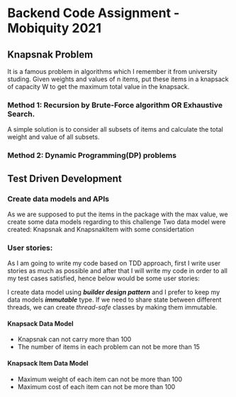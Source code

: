 # Backend Code Assignment - Mobiquity 2021

## Knapsnak Problem
It is a famous problem in algorithms which I remember it from university studing.
Given weights and values of n items, put these items in a knapsack of capacity W to get the maximum total value in the knapsack.

### Method 1: Recursion by Brute-Force algorithm OR Exhaustive Search.
A simple solution is to consider all subsets of items and calculate the total weight and value of all subsets.

### Method 2: Dynamic Programming(DP) problems


## Test Driven Development

### Create data models and APIs
As we are supposed to put the items in the package with the max value, we create some data models regarding to this challenge
Two data model were created: Knapsnak and KnapsnakItem with some considertation 

### User stories:
As I am going to write my code based on TDD approach, first I write user stories 
as much as possible and after that I will write my code in order to all my test cases 
satisfied, hence below would be some user stories:

I create data model using _**builder design pattern**_ and I prefer to keep my data models
_**immutable**_ type. If we need to share state between different threads, we can create
_thread-safe_ classes by making them immutable.



#### Knapsack Data Model
- Knapsnak can not carry more than 100
- The number of items in each problem can not be more than 15 

#### Knapsack Item Data Model
- Maximum weight of each item can not be more than 100
- Maximum cost of each item can not be more than 100 



